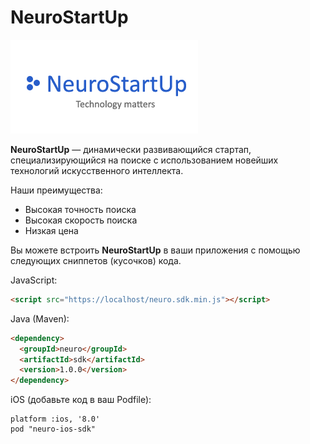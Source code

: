 # NeuroStartUp

![логотип](images/neuro-logo.png)

**NeuroStartUp** — динамически развивающийся стартап, специализирующийся на поиске с использованием новейших технологий искусственного интеллекта.

Наши преимущества:
* Высокая точность поиска
* Высокая скорость поиска
* Низкая цена

Вы можете встроить **NeuroStartUp** в ваши приложения с помощью следующих сниппетов (кусочков) кода.

JavaScript:

```html
<script src="https://localhost/neuro.sdk.min.js"></script>
```

Java (Maven):

```html
<dependency>
  <groupId>neuro</groupId>
  <artifactId>sdk</artifactId>
  <version>1.0.0</version>
</dependency>
```

iOS (добавьте код в ваш Podfile):

```
platform :ios, '8.0'
pod "neuro-ios-sdk"
```